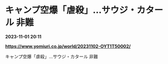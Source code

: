 # キャンプ空爆「虐殺」…サウジ・カタール 非難

**2023-11-01 20:11**

**https://www.yomiuri.co.jp/world/20231102-OYT1T50002/**

キャンプ空爆「虐殺」…サウジ・カタール 非難